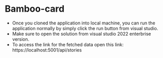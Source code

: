 # Bamboo-card

- Once you cloned the application into local machine, you can run the application normally by simply click the run button from visual studio.
- Make sure to open the solution from visual studio 2022 enterbrise version.
- To access the link for the fetched data open this link: https://localhost:5001/api/stories
